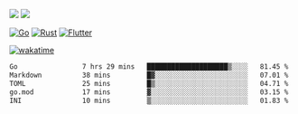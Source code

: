 [![](https://img.shields.io/badge/Windows_11-Pro-292e33?style=flat-square&logo=windows&logoColor=ffffff)](https://www.microsoft.com/en-us/windows/)
[![](https://img.shields.io/badge/macOS-Sonoma-292e33?style=flat-square&logo=apple&logoColor=ffffff)](https://www.apple.com/macbook-pro/) 

[![Go](https://img.shields.io/badge/-Go-DEA584?style=flat&logo=go&logoColor=000000)](https://golang.org/)
[![Rust](https://img.shields.io/badge/-Rust-DEA584?style=flat&logo=rust&logoColor=000000)](https://www.rust-lang.org)
[![Flutter](https://img.shields.io/badge/-Flutter-DEA584?style=flat&logo=flutter&logoColor=000000)](https://flutter.dev/)

[![wakatime](https://wakatime.com/badge/user/9bb0c784-91ca-4b5c-8e9c-b13ece0f7b09.svg)](https://wakatime.com/@9bb0c784-91ca-4b5c-8e9c-b13ece0f7b09)


<!--START_SECTION:waka-->

```txt
Go                7 hrs 29 mins   ████████████████████▒░░░░   81.45 %
Markdown          38 mins         █▓░░░░░░░░░░░░░░░░░░░░░░░   07.01 %
TOML              25 mins         █▒░░░░░░░░░░░░░░░░░░░░░░░   04.71 %
go.mod            17 mins         ▓░░░░░░░░░░░░░░░░░░░░░░░░   03.15 %
INI               10 mins         ▒░░░░░░░░░░░░░░░░░░░░░░░░   01.83 %
```

<!--END_SECTION:waka-->
